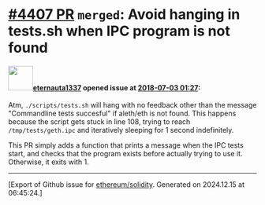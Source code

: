 # [\#4407 PR](https://github.com/ethereum/solidity/pull/4407) `merged`: Avoid hanging in tests.sh when IPC program is not found

#### <img src="https://avatars.githubusercontent.com/u/550409?u=8a9c1866e2239e265861f72d7bbd3f3b1358ae6b&v=4" width="50">[eternauta1337](https://github.com/eternauta1337) opened issue at [2018-07-03 01:27](https://github.com/ethereum/solidity/pull/4407):

Atm, `./scripts/tests.sh` will hang with no feedback other than the message "Commandline tests succesful" if aleth/eth is not found. This happens because the script gets stuck in line 108, trying to reach `/tmp/tests/geth.ipc` and iteratively sleeping for 1 second indefinitely.

This PR simply adds a function that prints a message when the IPC tests start, and checks that the program exists before actually trying to use it. Otherwise, it exits with 1.




-------------------------------------------------------------------------------



[Export of Github issue for [ethereum/solidity](https://github.com/ethereum/solidity). Generated on 2024.12.15 at 06:45:24.]

